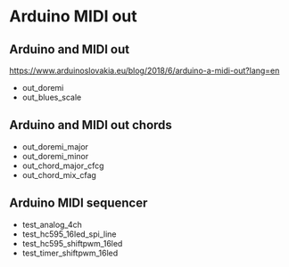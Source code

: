 # Arduino MIDI out

## Arduino and MIDI out
https://www.arduinoslovakia.eu/blog/2018/6/arduino-a-midi-out?lang=en

- out_doremi
- out_blues_scale

## Arduino and MIDI out chords

- out_doremi_major
- out_doremi_minor
- out_chord_major_cfcg
- out_chord_mix_cfag

## Arduino MIDI sequencer

- test_analog_4ch
- test_hc595_16led_spi_line
- test_hc595_shiftpwm_16led
- test_timer_shiftpwm_16led
